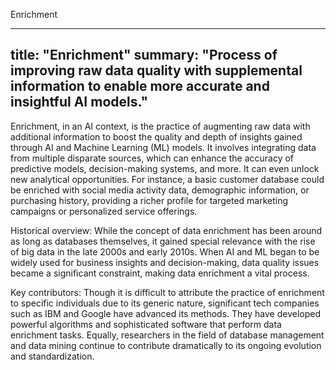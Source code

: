 Enrichment

---
title: "Enrichment"
summary: "Process of improving raw data quality with supplemental information to enable more accurate and insightful AI models."
---

Enrichment, in an AI context, is the practice of augmenting raw data with additional information to boost the quality and depth of insights gained through AI and Machine Learning (ML) models. It involves integrating data from multiple disparate sources, which can enhance the accuracy of predictive models, decision-making systems, and more. It can even unlock new analytical opportunities. For instance, a basic customer database could be enriched with social media activity data, demographic information, or purchasing history, providing a richer profile for targeted marketing campaigns or personalized service offerings.

Historical overview: While the concept of data enrichment has been around as long as databases themselves, it gained special relevance with the rise of big data in the late 2000s and early 2010s. When AI and ML began to be widely used for business insights and decision-making, data quality issues became a significant constraint, making data enrichment a vital process.

Key contributors: Though it is difficult to attribute the practice of enrichment to specific individuals due to its generic nature, significant tech companies such as IBM and Google have advanced its methods. They have developed powerful algorithms and sophisticated software that perform data enrichment tasks. Equally, researchers in the field of database management and data mining continue to contribute dramatically to its ongoing evolution and standardization.
